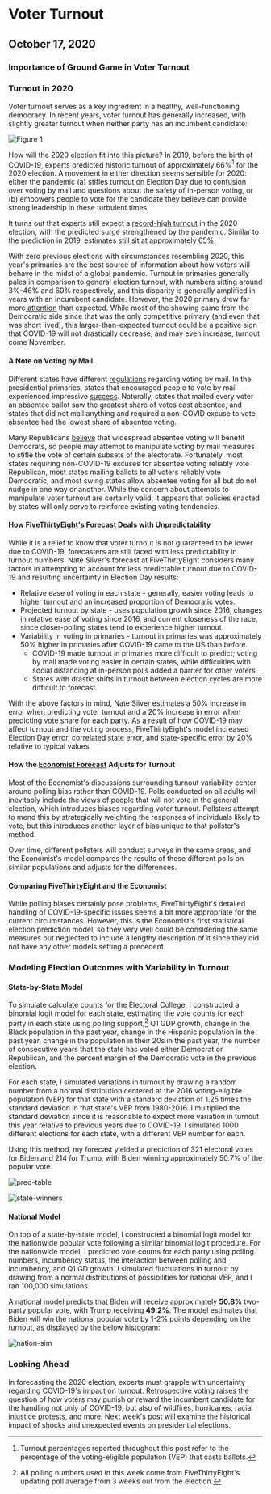 # Voter Turnout
## October 17, 2020

### Importance of Ground Game in Voter Turnout

### Turnout in 2020

Voter turnout serves as a key ingredient in a healthy, well-functioning democracy. In recent years, voter turnout has generally increased, with slightly greater turnout when neither party has an incumbent candidate:

![Figure 1](../figures/turnout/turnout_years.jpg)

How will the 2020 election fit into this picture? In 2019, before the birth of COVID-19, experts predicted [historic](https://www.usnews.com/news/elections/articles/2019-09-20/experts-predict-huge-turnout-in-2020) turnout of approximately 66%[^vep] for the 2020 election. A movement in either direction seems sensible for 2020: either the pandemic (a) stifles turnout on Election Day due to confusion over voting by mail and questions about the safety of in-person voting, or (b) empowers people to vote for the candidate they believe can provide strong leadership in these turbulent times. 

It turns out that experts still expect a [record-high turnout](https://www.theatlantic.com/politics/archive/2020/10/2020-election-turnout/616640/) in the 2020 election, with the predicted surge strengthened by the pandemic. Similar to the prediction in 2019, estimates still sit at approximately [65%](https://thehill.com/homenews/campaign/520313-experts-predict-record-election-turnout-as-more-than-66-million-ballots).

With zero previous elections with circumstances resembling 2020, this year's primaries are the best source of information about how voters will behave in the midst of a global pandemic. Turnout in primaries generally pales in comparison to general election turnout, with numbers sitting around 3%-46% and 60% respectively, and this disparity is generally amplified in years with an incumbent candidate. However, the 2020 primary drew far more[ attention](https://www.nytimes.com/2020/07/21/us/politics/biden-2020.html) than expected. While most of the showing came from the Democratic side since that was the only competitive primary (and even that was short lived), this larger-than-expected turnout could be a positive sign that COVID-19 will not drastically decrease, and may even increase, turnout come November.

#### A Note on Voting by Mail

Different states have different [regulations](https://www.nytimes.com/interactive/2020/08/11/us/politics/vote-by-mail-us-states.html) regarding voting by mail. In the presidential primaries, states that encouraged people to vote by mail experienced impressive [success](https://fivethirtyeight.com/features/there-have-been-38-statewide-elections-during-the-pandemic-heres-how-they-went/). Naturally, states that mailed every voter an absentee ballot saw the greatest share of votes cast absentee, and states that did not mail anything and required a non-COVID excuse to vote absentee had the lowest share of absentee voting.

Many Republicans [believe](https://www.nytimes.com/2020/05/25/us/vote-by-mail-coronavirus.html) that widespread absentee voting will benefit Democrats, so people may attempt to manipulate voting by mail measures to stifle the vote of certain subsets of the electorate. Fortunately, most states requiring non-COVID-19 excuses for absentee voting reliably vote Republican, most states mailing ballots to all voters reliably vote Democratic, and most swing states allow absentee voting for all but do not nudge in one way or another. While the concern about attempts to manipulate voter turnout are certainly valid, it appears that policies enacted by states will only serve to reinforce existing voting tendencies.

#### How [FiveThirtyEight's Forecast](https://fivethirtyeight.com/features/how-fivethirtyeights-2020-presidential-forecast-works-and-whats-different-because-of-covid-19/) Deals with Unpredictability

While it is a relief to know that voter turnout is not guaranteed to be lower due to COVID-19, forecasters are still faced with less predictability in turnout numbers. Nate Silver's forecast at FiveThirtyEight considers many factors in attempting to account for less predictable turnout due to COVID-19 and resulting uncertainty in Election Day results:

* Relative ease of voting in each state - generally, easier voting leads to higher turnout and an increased proportion of Democratic votes.
* Projected turnout by state - uses population growth since 2016, changes in relative ease of voting since 2016, and current closeness of the race, since closer-polling states tend to experience higher turnout.
* Variability in voting in primaries - turnout in primaries was approximately 50% higher in primaries after COVID-19 came to the US than before.
    * COVID-19 made turnout in primaries more difficult to predict; voting by mail made voting easier in certain states, while difficulties with social distancing at in-person polls added a barrier for other voters.
    * States with drastic shifts in turnout between election cycles are more difficult to forecast.

With the above factors in mind, Nate Silver estimates a 50% increase in error when predicting voter turnout and a 20% increase in error when predicting vote share for each party. As a result of how COVID-19 may affect turnout and the voting process, FiveThirtyEight's model increased Election Day error, correlated state error, and state-specific error by 20% relative to typical values.


#### How the [Economist Forecast](https://projects.economist.com/us-2020-forecast/president/how-this-works) Adjusts for Turnout

Most of the Economist's discussions surrounding turnout variability center around polling bias rather than COVID-19. Polls conducted on all adults will inevitably include the views of people that will not vote in the general election, which introduces biases regarding voter turnout. Pollsters attempt to mend this by strategically weighting the responses of individuals likely to vote, but this introduces another layer of bias unique to that pollster's method. 

Over time, different pollsters will conduct surveys in the same areas, and the Economist's model compares the results of these different polls on similar populations and adjusts for the differences. 

#### Comparing FiveThirtyEight and the Economist

While polling biases certainly pose problems, FiveThirtyEight's detailed handling of COVID-19-specific issues seems a bit more appropriate for the current circumstances. However, this is the Economist's first statistical election prediction model, so they very well could be considering the same measures but neglected to include a lengthy description of it since they did not have any other models setting a precedent.

### Modeling Election Outcomes with Variability in Turnout

#### State-by-State Model

To simulate calculate counts for the Electoral College, I constructed a binomial logit model for each state, estimating the vote counts for each party in each state using polling support,[^polls] Q1 GDP growth, change in the Black population in the past year, change in the Hispanic population in the past year, change in the population in their 20s in the past year, the number of consecutive years that the state has voted either Democrat or Republican, and the percent margin of the Democratic vote in the previous election.

For each state, I simulated variations in turnout by drawing a random number from a normal distribution centered at the 2016 voting-eligible population (VEP) for that state with a standard deviation of 1.25 times the standard deviation in that state's VEP from 1980-2016. I multiplied the standard deviation since it is reasonable to expect more variation in turnout this year relative to previous years due to COVID-19. I simulated 1000 different elections for each state, with a different VEP number for each.

Using this method, my forecast yielded a prediction of 321 electoral votes for Biden and 214 for Trump, with Biden winning approximately 50.7% of the popular vote.

![pred-table](../figures/turnout/pred_table.png)

![state-winners](../figures/turnout/state_winners.jpg)

#### National Model

On top of a state-by-state model, I constructed a binomial logit model for the nationwide popular vote following a similar binomial logit procedure. For the nationwide model, I predicted vote counts for each party using polling numbers, incumbency status, the interaction between polling and incumbency, and Q1 GD growth. I simulated fluctuations in turnout by drawing from a normal distributions of possibilities for national VEP, and I ran 100,000 simulations.

A national model predicts that Biden will receive approximately **50.8%** two-party popular vote, with Trump receiving **49.2%**.	The model estimates that Biden will win the national popular vote by 1-2% points depending on the turnout, as displayed by the below histogram:

![nation-sim](../figures/turnout/nation_sim.jpg)


### Looking Ahead

In forecasting the 2020 election, experts must grapple with uncertainty regarding COVID-19's impact on turnout. Retrospective voting raises the question of how voters may punish or reward the incumbent candidate for the handling not only of COVID-19, but also of wildfires, hurricanes, racial injustice protests, and more. Next week's post will examine the historical impact of shocks and unexpected events on presidential elections.



[^vep]: Turnout percentages reported throughout this post refer to the percentage of the voting-eligible population (VEP) that casts ballots.

[^polls]: All polling numbers used in this week come from FiveThirtyEight's updating poll average from 3 weeks out from the election.

